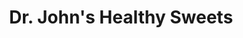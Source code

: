 ---
title: "Dr. John's Healthy Sweets"
url: /comsock-park/dr-johns-healthy-sweets/
shop: confectionery
---